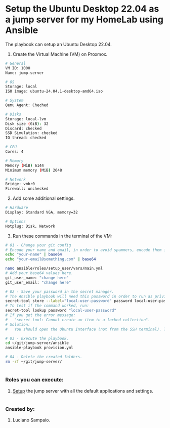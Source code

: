 # Setup the Ubuntu Desktop 22.04 as a jump server for my HomeLab using Ansible

The playbook can setup an Ubuntu Desktop 22.04.

1. Create the Virtual Machine (VM) on Proxmox.
```bash
# General
VM ID: 1000
Name: jump-server

# OS
Storage: local
ISO image: ubuntu-24.04.1-desktop-amd64.iso

# System
Qemu Agent: Cheched

# Disks
Storage: local-lvm
Disk size (GiB): 32
Discard: checked
SSD Simulation: checked
IO thread: checked

# CPU
Cores: 4

# Memory
Memory (MiB) 6144
Minimum memory (MiB) 2048

# Network
Bridge: vmbr0
Firewall: unchecked
```

2. Add some additional settings.
```bash
# Hardware
Display: Standard VGA, memory=32

# Options
Hotplug: Disk, Network
```

3. Run these commands in the terminal of the VM:
```bash
# 01 - Change your git config
# Encode your name and email, in order to avoid spammers, encode them in base64.
echo "your-name" | base64
echo "your-email@something.com" | base64

nano ansible/roles/setup_user/vars/main.yml
# Add your base64 values here.
git_user_name: "change here"
git_user_email: "change here"

# 02 - Save your password in the secret manager.
# The Ansible playbook will need this password in order to run as privileged user.
secret-tool store --label="local-user-password" password local-user-password
# To test if the command worked, run:
secret-tool lookup password "local-user-password"
# If you get the error message:
#   "secret-tool: Cannot create an item in a locked collection".
# Solution:
#   You should open the Ubuntu Interface (not from the SSH terminal). This will "open/unseal/unlock" the secret manager. This issue will soon be resolved by the Ansible Playbook.

# 03 - Execute the playbook.
cd ~/git/jump-server/ansible
ansible-playbook provision.yml

# 04 - Delete the created folders.
rm -rf ~/git/jump-server/
```

#
### Roles you can execute:
1. [Setup](roles/setup_user/README.md) the jump server with all the default applications and settings.

#
### Created by:

1. Luciano Sampaio.
